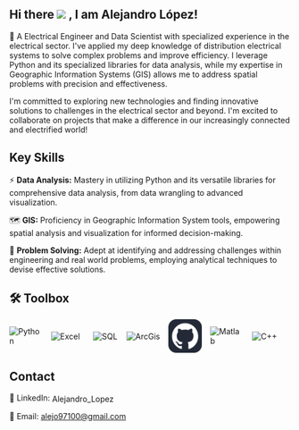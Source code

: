 ## Hi there <img src="https://user-images.githubusercontent.com/74038190/214644152-52f47eb3-5e31-4f47-8758-05c9468d5596.gif" width="30px"> , I am Alejandro López! 

 🔌 A Electrical Engineer and Data Scientist with specialized experience in the electrical sector. I've applied my deep knowledge of distribution electrical systems to solve complex problems and improve efficiency. I leverage Python and its specialized libraries for data analysis, while my expertise in Geographic Information Systems (GIS) allows me to address spatial problems with precision and effectiveness.

I'm committed to exploring new technologies and finding innovative solutions to challenges in the electrical sector and beyond. I'm excited to collaborate on projects that make a difference in our increasingly connected and electrified world!

 ## Key Skills
 
 ⚡ **Data Analysis:** Mastery in utilizing Python and its versatile libraries for comprehensive data analysis, from data wrangling to advanced visualization.

 🗺️ **GIS:** Proficiency in Geographic Information System tools, empowering spatial analysis and visualization for informed decision-making.

 🧰 **Problem Solving:** Adept at identifying and addressing challenges within engineering and real world problems, employing analytical techniques to devise effective solutions.


## 🛠️ Toolbox

<div style="display: flex; flex-wrap: wrap; align-items: center;">
  <img src="https://user-images.githubusercontent.com/25181517/183423507-c056a6f9-1ba8-4312-a350-19bcbc5a8697.png" alt="Python" width="60px" style="margin-right: 15px;"/>
  <img src="https://upload.wikimedia.org/wikipedia/commons/thumb/3/34/Microsoft_Office_Excel_%282019%E2%80%93present%29.svg/1101px-Microsoft_Office_Excel_%282019%E2%80%93present%29.svg.png" alt="Excel" width="60px" style="margin-right: 15px;"/>
  <img src="https://symbols.getvecta.com/stencil_28/61_sql-database-generic.90b41636a8.svg" alt="SQL" width="45px" style="margin-right: 15px;"/>
  <img src="https://upload.wikimedia.org/wikipedia/commons/thumb/d/df/ArcGIS_logo.png/800px-ArcGIS_logo.png" alt="ArcGis" width="60px" style="margin-right: 15px;"/>
  <img src="https://raw.githubusercontent.com/tandpfun/skill-icons/main/icons/Github-Dark.svg" alt="Github" width="60px" style="margin-right: 15px;"/>
  <img src="https://user-images.githubusercontent.com/25181517/192106593-610ee31c-995e-4f24-b8e1-0f18eead6fae.png" alt="Matlab" width="60px" style="margin-right: 15px;"/>
  <img src="https://user-images.githubusercontent.com/25181517/192106073-90fffafe-3562-4ff9-a37e-c77a2da0ff58.png" alt="C++" width="60px"/>
</div>


## Contact

🔗 LinkedIn: <a href="https://www.linkedin.com/in/alejandro-lopez-aguirre-421b7b1b1" target="_blank" style="text-decoration: none; display: inline-block; vertical-align: middle;" title="www.linkedin.com/in/alejandro-lopez-aguirre-421b7b1b1">Alejandro_Lopez</a>

📧 Email: alejo97100@gmail.com
 
<!--
**Zarcasmo/Zarcasmo** is a ✨ _special_ ✨ repository because its `README.md` (this file) appears on your GitHub profile.

Here are some ideas to get you started:

- 🔭 I’m currently working on ...
- 🌱 I’m currently learning ...
- 👯 I’m looking to collaborate on ...
- 🤔 I’m looking for help with ...
- 💬 Ask me about ...
- 📫 How to reach me: ...
- 😄 Pronouns: ...
- ⚡ Fun fact: ...
-->
